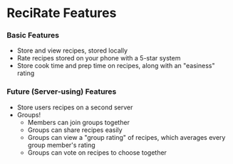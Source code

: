 # ReciRate Features

### Basic Features

  - Store and view recipes, stored locally
  - Rate recipes stored on your phone with a 5-star system
  - Store cook time and prep time on recipes, along with an "easiness" rating

### Future (Server-using) Features

  - Store users recipes on a second server
  - Groups!
    - Members can join groups together
    - Groups can share recipes easily
    - Groups can view a "group rating" of recipes, which averages every group member's rating
    - Groups can vote on recipes to choose together